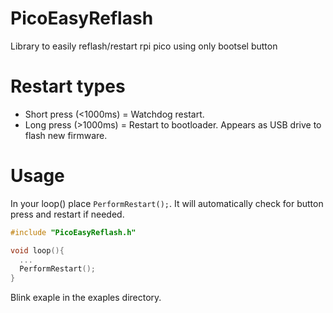 # PicoEasyReflash
Library to easily reflash/restart rpi pico using only bootsel button

# Restart types

* Short press (<1000ms) = Watchdog restart.
* Long press (>1000ms)  = Restart to bootloader. Appears as USB drive to flash new firmware.

# Usage
In your loop() place `PerformRestart();`. It will automatically check for button press and restart if needed.

```cpp
#include "PicoEasyReflash.h"

void loop(){
  ...
  PerformRestart();
}
```

Blink exaple in the exaples directory.
